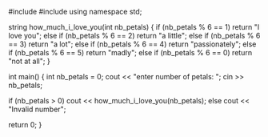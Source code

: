 #include <string>
#include <iostream>
using namespace std;

string how_much_i_love_you(int nb_petals)
{
  if (nb_petals % 6 == 1)
    return "I love you";
  else if (nb_petals % 6 == 2)
    return "a little";
  else if (nb_petals % 6 == 3)
    return "a lot";
  else if (nb_petals % 6 == 4)
    return "passionately";
  else if (nb_petals % 6 == 5)
    return "madly";
  else if (nb_petals % 6 == 0)
    return "not at all";
}

int main()
{
  int nb_petals = 0;
  cout << "enter number of petals: ";
  cin >> nb_petals;

  if (nb_petals > 0)
    cout << how_much_i_love_you(nb_petals);
  else
    cout << "Invalid number";

  return 0;
}